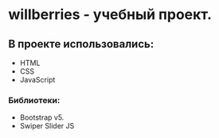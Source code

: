 # willberries - учебный проект.
## В проекте использовались:
- НТМL
- CSS
- JavaScript

### Библиотеки:
- Bootstrap v5.
- Swiper Slider JS
